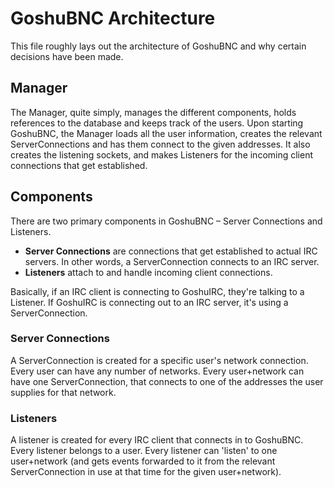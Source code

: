 # GoshuBNC Architecture

This file roughly lays out the architecture of GoshuBNC and why certain decisions have been made.


## Manager

The Manager, quite simply, manages the different components, holds references to the database and keeps track of the users. Upon starting GoshuBNC, the Manager loads all the user information, creates the relevant ServerConnections and has them connect to the given addresses. It also creates the listening sockets, and makes Listeners for the incoming client connections that get established.


## Components

There are two primary components in GoshuBNC – Server Connections and Listeners.

- **Server Connections** are connections that get established to actual IRC servers. In other words, a ServerConnection connects to an IRC server.
- **Listeners** attach to and handle incoming client connections.

Basically, if an IRC client is connecting to GoshuIRC, they're talking to a Listener. If GoshuIRC is connecting out to an IRC server, it's using a ServerConnection.

### Server Connections

A ServerConnection is created for a specific user's network connection. Every user can have any number of networks. Every user+network can have one ServerConnection, that connects to one of the addresses the user supplies for that network.

### Listeners

A listener is created for every IRC client that connects in to GoshuBNC. Every listener belongs to a user. Every listener can 'listen' to one user+network (and gets events forwarded to it from the relevant ServerConnection in use at that time for the given user+network).
